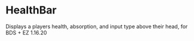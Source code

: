 # HealthBar
Displays a players health, absorption, and input type above their head, for BDS + EZ 1.16.20
